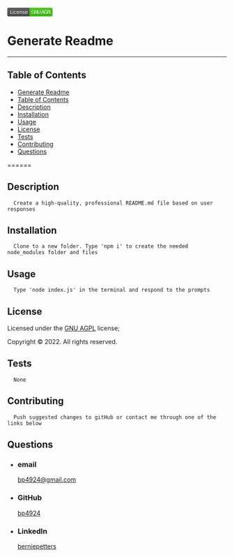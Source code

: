 [<svg xmlns="http://www.w3.org/2000/svg" xmlns:xlink="http://www.w3.org/1999/xlink" width="104" height="20" role="img" aria-label="License: GNU AGPL"><title>License: GNU AGPL</title><linearGradient id="s" x2="0" y2="100%"><stop offset="0" stop-color="#bbb" stop-opacity=".1"/><stop offset="1" stop-opacity=".1"/></linearGradient><clipPath id="r"><rect width="104" height="20" rx="3" fill="#fff"/></clipPath><g clip-path="url(#r)"><rect width="51" height="20" fill="#555"/><rect x="51" width="53" height="20" fill="#4c1"/><rect width="104" height="20" fill="url(#s)"/></g><g fill="#fff" text-anchor="middle" font-family="Verdana,Geneva,DejaVu Sans,sans-serif" text-rendering="geometricPrecision" font-size="110"><text aria-hidden="true" x="265" y="150" fill="#010101" fill-opacity=".3" transform="scale(.1)" textLength="410">License</text><text x="265" y="140" transform="scale(.1)" fill="#fff" textLength="410">License</text><text aria-hidden="true" x="785" y="150" fill="#010101" fill-opacity=".3" transform="scale(.1)" textLength="470">GNU AGPL</text><text x="785" y="140" transform="scale(.1)" fill="#fff" textLength="470">GNU AGPL</text></g></svg>](https://choosealicense.com/licenses/agpl-3.0/)
  # Generate Readme            
  ---
  ## Table of Contents
  - [Generate Readme](#title)
  - [Table of Contents](#table-of-contents)
  - [Description](#description)
  - [Installation](#installation)
  - [Usage](#usage)
  - [License](#license)
  - [Tests](#tests)
  - [Contributing](#contributing)
  - [Questions](#questions)  
  
  ======

  ## Description 
      Create a high-quality, professional README.md file based on user responses 
  ## Installation 
      Clone to a new folder. Type 'npm i' to create the needed node_modules folder and files  
  ## Usage 
      Type 'node index.js' in the terminal and respond to the prompts 
  ## License 
    
  
  Licensed under the [GNU AGPL](https://choosealicense.com/licenses/agpl-3.0/) license;
  
  Copyright © 2022. All rights reserved.
  ## Tests 
      None
  ## Contributing 
      Push suggested changes to gitHub or contact me through one of the links below 
  
  ## Questions 
  - ### email 
    <a href="mailTo: bp4924@gmail.com?subject=Hello!" alt="" >bp4924@gmail.com</a> 
  - ### GitHub 
    [bp4924](https://github.com/bp4924)  
  - ### LinkedIn 
    [berniepetters](https://linkedin.com/in/berniepetters)
